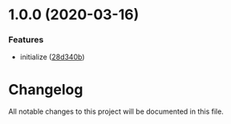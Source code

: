 # 1.0.0 (2020-03-16)


### Features

* initialize ([28d340b](https://github.com/worldreaver/FlatData/commit/28d340b33ea52629daded92ddb5a15ca3e77eb25))

# Changelog
All notable changes to this project will be documented in this file.
